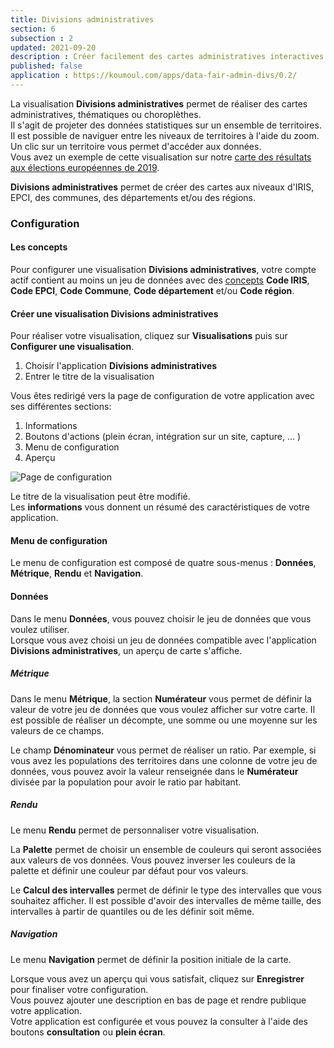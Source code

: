 ```yaml
---
title: Divisions administratives
section: 6
subsection : 2
updated: 2021-09-20
description : Créer facilement des cartes administratives interactives.
published: false
application : https://koumoul.com/apps/data-fair-admin-divs/0.2/
---
```



La visualisation **Divisions administratives** permet de réaliser des cartes administratives, thématiques ou choroplèthes.  
Il s'agit de projeter des données statistiques sur un ensemble de territoires. Il est possible de naviguer entre les niveaux de territoires à l'aide du zoom. Un clic sur un territoire vous permet d'accéder aux données.  
Vous avez un exemple de cette visualisation sur notre [carte des résultats aux élections européennes de 2019](https://opendata.koumoul.com/reuses/resultats-aux-elections-europeennes-2019/full).

**Divisions administratives** permet de créer des cartes aux niveaux d'IRIS, EPCI, des communes, des départements et/ou des régions.  


### Configuration
#### Les concepts

Pour configurer une visualisation **Divisions administratives**, votre compte actif contient au moins un jeu de données avec des [concepts](./user-guide/concept) **Code IRIS**, **Code EPCI**, **Code Commune**, **Code département** et/ou **Code région**.

#### Créer une visualisation Divisions administratives

Pour réaliser votre visualisation, cliquez sur **Visualisations** puis sur **Configurer une visualisation**.

1. Choisir l'application **Divisions administratives**
2. Entrer le titre de la visualisation

<p>
</p>

Vous êtes redirigé vers la page de configuration de votre application avec ses différentes sections:

1. Informations
2. Boutons d'actions (plein écran, intégration sur un site, capture, ... )
3. Menu de configuration
4. Aperçu

![Page de configuration](./images/user-guide/div-admin-config.jpg)

Le titre de la visualisation peut être modifié.  
Les **informations** vous donnent un résumé des caractéristiques de votre application.  

#### Menu de configuration
Le menu de configuration est composé de quatre sous-menus : **Données**, **Métrique**, **Rendu** et **Navigation**.

#### Données
Dans le menu **Données**, vous pouvez choisir le jeu de données que vous voulez utiliser.  
Lorsque vous avez choisi un jeu de données compatible avec l'application **Divisions administratives**, un aperçu de carte s'affiche.

##### Métrique

Dans le menu **Métrique**, la section **Numérateur** vous permet de définir la valeur de votre jeu de données que vous voulez afficher sur votre carte. Il est possible de réaliser un décompte, une somme ou une moyenne sur les valeurs de ce champs.

Le champ **Dénominateur** vous permet de réaliser un ratio. Par exemple, si vous avez les populations des territoires dans une colonne de votre jeu de données, vous pouvez avoir la valeur renseignée dans le **Numérateur** divisée par la population pour avoir le ratio par habitant.

##### Rendu

Le menu **Rendu** permet de personnaliser votre visualisation.

La **Palette** permet de choisir un ensemble de couleurs qui seront associées aux valeurs de vos données. Vous pouvez inverser les couleurs de la palette et définir une couleur par défaut pour vos valeurs.

Le **Calcul des intervalles** permet de définir le type des intervalles que vous souhaitez afficher. Il est possible d'avoir des intervalles de même taille, des intervalles à partir de quantiles ou de les définir soit même.

##### Navigation

Le menu **Navigation** permet de définir la position initiale de la carte.

Lorsque vous avez un aperçu qui vous satisfait, cliquez sur **Enregistrer** pour finaliser votre configuration.  
Vous pouvez ajouter une description en bas de page et rendre publique votre application.  
Votre application est configurée et vous pouvez la consulter à l'aide des boutons **consultation** ou **plein écran**.

